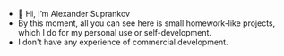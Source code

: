 - 👋 Hi, I’m Alexander Suprankov
- By this moment, all you can see here is small homework-like projects, which I do for my personal use or self-development.
- I don't have any experience of commercial development.

<!---
supran98/supran98 is a ✨ special ✨ repository because its `README.md` (this file) appears on your GitHub profile.
You can click the Preview link to take a look at your changes.
--->
